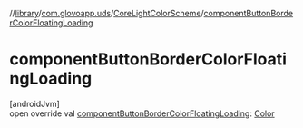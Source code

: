 //[library](../../../index.md)/[com.glovoapp.uds](../index.md)/[CoreLightColorScheme](index.md)/[componentButtonBorderColorFloatingLoading](component-button-border-color-floating-loading.md)

# componentButtonBorderColorFloatingLoading

[androidJvm]\
open override val [componentButtonBorderColorFloatingLoading](component-button-border-color-floating-loading.md): [Color](https://developer.android.com/reference/kotlin/androidx/compose/ui/graphics/Color.html)

